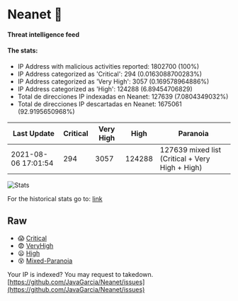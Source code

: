 # Neanet :hocho:
#### Threat intelligence feed
#### The stats:

- IP Address with malicious activities reported: 1802700 (100%)
- IP Address categorized as 'Critical':  294 (0.0163088700283%)
- IP Address categorized as 'Very High':  3057 (0.169578964886%)
- IP Address categorized as 'High':  124288 (6.89454706829)
- Total de direcciones IP indexadas en Neanet:  127639 (7.0804349032%)
- Total de direcciones IP descartadas en Neanet:  1675061 (92.9195650968%)

| Last Update | Critical | Very High | High | Paranoia |
| --- | --- | --- | --- | --- |
| 2021-08-06 17:01:54 | 294 | 3057 | 124288 | 127639 mixed list (Critical + Very High + High)|

![Stats](https://docs.google.com/spreadsheets/d/e/2PACX-1vSnaNMIXVabIpDJjufMlzH7poXnshF3mgd8Is1g9ytUEzVsP5my4Trn8f-xkoLLQ38xpL3HtmUexLo6/pubchart?oid=501124687&format=image)

For the historical stats go to: [link](/stats.csv)
## Raw
- :scream: [Critical](https://raw.githubusercontent.com/JavaGarcia/Neanet/master/blacklists/neanet_critical.txt)
- :fearful: [VeryHigh](https://raw.githubusercontent.com/JavaGarcia/Neanet/master/blacklists/neanet_veryHigh.txtt)
- :frowning: [High](https://raw.githubusercontent.com/JavaGarcia/Neanet/master/blacklists/neanet_high.txt)
- :dizzy_face: [Mixed-Paranoia](https://raw.githubusercontent.com/JavaGarcia/Neanet/master/blacklists/neanet_all.txt)


Your IP is indexed? You may request to takedown. [https://github.com/JavaGarcia/Neanet/issues](https://github.com/JavaGarcia/Neanet/issues)





























































































































































































































































































































































































































































































































































































































































































































































































































































































































































































































































































































































































































































































































































































































































































































































































































































































































































































































































































































































































































































































































































































































































































































































































































































































































































































































































































































































































































































































































































































































































































































































































































































































































































































































































































































































































































































































































































































































































































































































































































































































































































































































































































































































































































































































































































































































































































































































































































































































































































































































































































































































































































































































































































































































































































































































































































































































































































































































































































































































































































































































































































































































































































































































































































































































































































































































































































































































































































































































































































































































































































































































































































































































































































































































































































































































































































































































































































































































































































































































































































































































































































































































